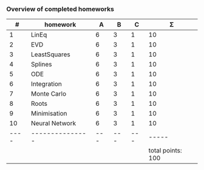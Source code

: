 ### Overview of completed homeworks

| #  | homework      | A | B | C | Σ   |
|----|---------------|---|---|---|-----|
| 1  | LinEq         | 6 | 3 | 1 | 10  |
| 2  | EVD           | 6 | 3 | 1 | 10  |
| 3  | LeastSquares  | 6 | 3 | 1 | 10  |
| 4  | Splines       | 6 | 3 | 1 | 10  |
| 5  | ODE           | 6 | 3 | 1 | 10  |
| 6  | Integration   | 6 | 3 | 1 | 10  |
| 7  | Monte Carlo   | 6 | 3 | 1 | 10  |
| 8  | Roots         | 6 | 3 | 1 | 10  |
| 9  | Minimisation  | 6 | 3 | 1 | 10  |
| 10 | Neural Network| 6 | 3 | 1 | 10  |
|----|---------------|---|---|---|-----|
| |||||              total points: 100 |

